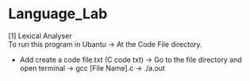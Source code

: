 # Language_Lab


[1] Lexical Analyser<br>
To run this program in Ubantu
-> At the Code File directory.
   - Add create a code file.txt (C code txt)
-> Go to the file directory and open terminal
-> gcc [File Name].c
-> ./a.out
